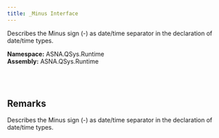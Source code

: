 ```yaml
---
title: _Minus Interface
---
```


Describes the Minus sign (-) as date/time separator in the declaration of date/time types.

**Namespace:** ASNA.QSys.Runtime <br/>
**Assembly:** ASNA.QSys.Runtime

<br>
<br>

## Remarks

Describes the Minus sign (-) as date/time separator in the declaration of date/time types.

[//]: # ($$TODO: Complete the Remarks section.)

<br>
<br>

